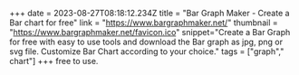 +++
date = 2023-08-27T08:18:12.234Z
title = "Bar Graph Maker - Create a Bar chart for free"
link = "https://www.bargraphmaker.net/"
thumbnail = "https://www.bargraphmaker.net/favicon.ico"
snippet="Create a Bar Graph for free with easy to use tools and download the Bar graph as jpg, png or svg file. Customize Bar Chart according to your choice."
tags = ["graph"," chart"]
+++
free to use.
